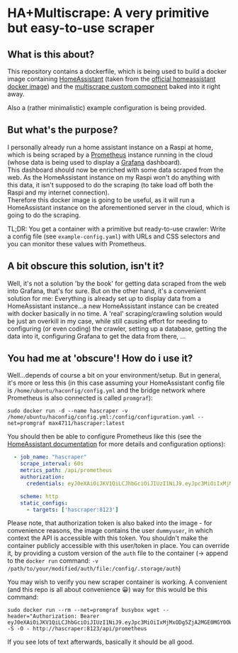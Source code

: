 # HA+Multiscrape: A very primitive but easy-to-use scraper

## What is this about?

This repository contains a dockerfile, which is being used to build a docker image containing [HomeAssistant](https://github.com/home-assistant/core) (taken from the [official homeassistant docker image](https://hub.docker.com/r/homeassistant/home-assistant/)) and the [multiscrape custom component](https://github.com/danieldotnl/ha-multiscrape) baked into it right away. 

Also a (rather minimalistic) example configuration is being provided.

## But what's the purpose?

I personally already run a home assistant instance on a Raspi at home, which is being scraped by a [Prometheus](https://github.com/prometheus/prometheus) instance running in the cloud (whose data is being used to display a [Grafana](https://github.com/grafana/grafana) dashboard).\
This dashboard should now be enriched with some data scraped from the web. As the HomeAssistant instance on my Raspi won't do anything with this data, it isn't supposed to do the scraping (to take load off both the Raspi and my internet connection).\
Therefore this docker image is going to be useful, as it will run a HomeAssistant instance on the aforementioned server in the cloud, which is going to do the scraping.

TL;DR: You get a container with a primitive but ready-to-use crawler: Write a config file (see `example-config.yaml`) with URLs and CSS selectors and you can monitor these values with Prometheus.

## A bit obscure this solution, isn't it?

Well, it's not a solution 'by the book' for getting data scraped from the web into Grafana, that's for sure. But on the other hand, it's a convenient solution for me: Everything is already set up to display data from a HomeAssistant instance...a new HomeAssistant instance can be created with docker basically in no time. A 'real' scraping/crawling solution would be just an overkill in my case, while still causing effort for needing to configuring (or even coding) the crawler, setting up a database, getting the data into it, configuring Grafana to get the data from there, ...

## You had me at 'obscure'! How do i use it?

Well...depends of course a bit on your environment/setup. But in general, it's more or less this (in this case assuming your HomeAssistant config file is `/home/ubuntu/haconfig/config.yml` and the bridge network where Prometheus is also connected is called `promgraf`):

```shell
sudo docker run -d --name hascraper -v /home/ubuntu/haconfig/config.yml:/config/configuration.yaml --net=promgraf max4711/hascraper:latest
```

You should then be able to configure Prometheus like this (see the [HomeAssistant documentation](https://www.home-assistant.io/integrations/prometheus/#full-example) for more details and configuration options):
```yaml
  - job_name: "hascraper"
    scrape_interval: 60s
    metrics_path: /api/prometheus
    authorization:
      credentials: eyJ0eXAiOiJKV1QiLCJhbGciOiJIUzI1NiJ9.eyJpc3MiOiIxMjMxODg5ZjA2MGE0MGY0OWQ1OTVkYzcxOWRkZDJhOSIsImlhdCI6MTYzODgxODc3NywiZXhwIjoxOTU0MTc4Nzc3fQ.MHoU5daF5sMA8WmEh8bdJ4sFmLIGJJM1qtvHqk8uOkI

    scheme: http
    static_configs:
      - targets: ['hascraper:8123']
```

Please note, that authorization token is also baked into the image - for convenience reasons, the image contains the user `dummyuser`, in which context the API is accessible with this token. You shouldn't make the container publicly accessible with this user/token in place. You can override it, by providing a custom version of the `auth` file to the container (-> append to the `docker run` command:  `-v /path/to/your/modified/auth/file:/config/.storage/auth`)

You may wish to verify you new scraper container is working. A convenient (and this repo is all about convenience 😀) way for this would be this command:
```shell
sudo docker run --rm --net=promgraf busybox wget --header="Authorization: Bearer eyJ0eXAiOiJKV1QiLCJhbGciOiJIUzI1NiJ9.eyJpc3MiOiIxMjMxODg5ZjA2MGE0MGY0OWQ1OTVkYzcxOWRkZDJhOSIsImlhdCI6MTYzODgxODc3NywiZXhwIjoxOTU0MTc4Nzc3fQ.MHoU5daF5sMA8WmEh8bdJ4sFmLIGJJM1qtvHqk8uOkI" -S -O - http://hascraper:8123/api/prometheus
```
If you see lots of text afterwards, basically it should be all good.